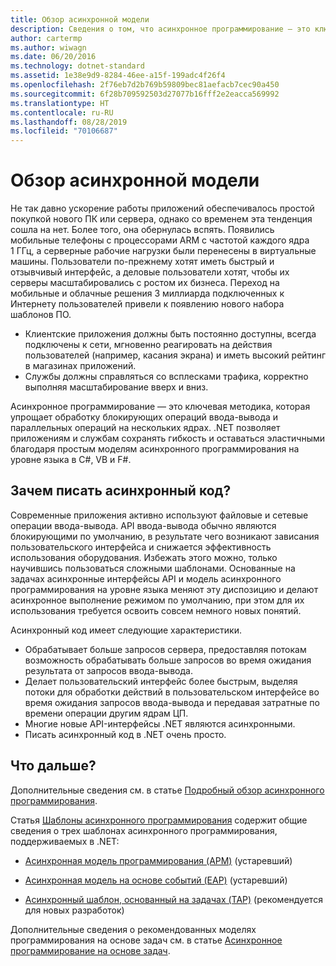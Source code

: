```yaml
---
title: Обзор асинхронной модели
description: Сведения о том, что асинхронное программирование — это ключевая методика, которая упрощает обработку блокирующих операций ввода-вывода и параллельных операций на нескольких ядрах.
author: cartermp
ms.author: wiwagn
ms.date: 06/20/2016
ms.technology: dotnet-standard
ms.assetid: 1e38e9d9-8284-46ee-a15f-199adc4f26f4
ms.openlocfilehash: 2f76eb7d2b769b59809bec81aefacb7cec90a450
ms.sourcegitcommit: 6f28b709592503d27077b16fff2e2eacca569992
ms.translationtype: HT
ms.contentlocale: ru-RU
ms.lasthandoff: 08/28/2019
ms.locfileid: "70106687"
---
```

# <a name="async-overview"></a>Обзор асинхронной модели

Не так давно ускорение работы приложений обеспечивалось простой покупкой нового ПК или сервера, однако со временем эта тенденция сошла на нет. Более того, она обернулась вспять. Появились мобильные телефоны с процессорами ARM с частотой каждого ядра 1 ГГц, а серверные рабочие нагрузки были перенесены в виртуальные машины. Пользователи по-прежнему хотят иметь быстрый и отзывчивый интерфейс, а деловые пользователи хотят, чтобы их серверы масштабировались с ростом их бизнеса. Переход на мобильные и облачные решения 3 миллиарда подключенных к Интернету пользователей привели к появлению нового набора шаблонов ПО. 

- Клиентские приложения должны быть постоянно доступны, всегда подключены к сети, мгновенно реагировать на действия пользователей (например, касания экрана) и иметь высокий рейтинг в магазинах приложений.
- Службы должны справляться со всплесками трафика, корректно выполняя масштабирование вверх и вниз. 

Асинхронное программирование — это ключевая методика, которая упрощает обработку блокирующих операций ввода-вывода и параллельных операций на нескольких ядрах. .NET позволяет приложениям и службам сохранять гибкость и оставаться эластичными благодаря простым моделям асинхронного программирования на уровне языка в C#, VB и F#.

## <a name="why-write-async-code"></a>Зачем писать асинхронный код?

Современные приложения активно используют файловые и сетевые операции ввода-вывода. API ввода-вывода обычно являются блокирующими по умолчанию, в результате чего возникают зависания пользовательского интерфейса и снижается эффективность использования оборудования. Избежать этого можно, только научившись пользоваться сложными шаблонами. Основанные на задачах асинхронные интерфейсы API и модель асинхронного программирования на уровне языка меняют эту диспозицию и делают асинхронное выполнение режимом по умолчанию, при этом для их использования требуется освоить совсем немного новых понятий.

Асинхронный код имеет следующие характеристики.

- Обрабатывает больше запросов сервера, предоставляя потокам возможность обрабатывать больше запросов во время ожидания результата от запросов ввода-вывода.
- Делает пользовательский интерфейс более быстрым, выделяя потоки для обработки действий в пользовательском интерфейсе во время ожидания запросов ввода-вывода и передавая затратные по времени операции другим ядрам ЦП.
- Многие новые API-интерфейсы .NET являются асинхронными.
- Писать асинхронный код в .NET очень просто.

## <a name="whats-next"></a>Что дальше?

Дополнительные сведения см. в статье [Подробный обзор асинхронного программирования](async-in-depth.md).

Статья [Шаблоны асинхронного программирования](asynchronous-programming-patterns/index.md) содержит общие сведения о трех шаблонах асинхронного программирования, поддерживаемых в .NET:  
  
- [Асинхронная модель программирования (APM)](asynchronous-programming-patterns/asynchronous-programming-model-apm.md) (устаревший)  
  
- [Асинхронная модель на основе событий (EAP)](asynchronous-programming-patterns/event-based-asynchronous-pattern-eap.md) (устаревший)  
  
- [Асинхронный шаблон, основанный на задачах (TAP)](asynchronous-programming-patterns/task-based-asynchronous-pattern-tap.md) (рекомендуется для новых разработок)  

Дополнительные сведения о рекомендованных моделях программирования на основе задач см. в статье [Асинхронное программирование на основе задач](parallel-programming/task-based-asynchronous-programming.md).
